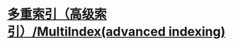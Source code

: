 # [多重索引（高级索引）/MultiIndex(advanced indexing)](https://pandas.pydata.org/pandas-docs/stable/user_guide/advanced.html#advanced)


##
